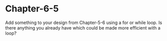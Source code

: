 # Chapter-6-5

Add something to your design from Chapter-5-6 using a for or while loop. Is there anything you already have which could be made more efficient with a loop?
